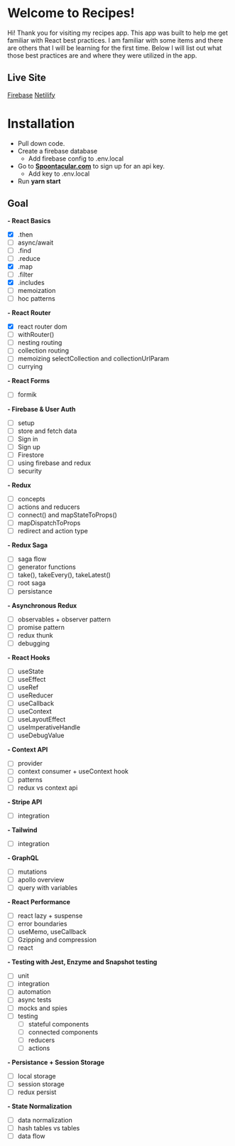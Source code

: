 # Welcome to Recipes!

Hi! Thank you for visiting my recipes app. This app was built to help me get familiar with React best practices. I am familiar with some items and there are others that I will be learning for the first time. Below I will list out what those best practices are and where they were utilized in the app.

## Live Site
[Firebase]( https://recipe-app-6002c.web.app/)
[Netilify](https://trusting-bhaskara-e14231.netlify.app/)

# Installation
- Pull down code.
- Create a firebase database
	- Add firebase config to .env.local
- Go to [**Spoontacular.com**](spoontacular.com/food-api) to sign up for an api key.
	- Add key to .env.local
- Run **yarn start**

## Goal 
 
**- React Basics**
 - [x] .then
 - [ ] async/await
 - [ ] .find
 - [ ] .reduce
 - [x] .map
 - [ ] .filter
 - [x] .includes
 - [ ] memoization
 - [ ] hoc patterns

**- React Router**
 - [x] react router dom
 - [ ] withRouter()
 - [ ] nesting routing
 - [ ] collection routing
 - [ ] memoizing selectCollection and collectionUrlParam
 - [ ] currying

**- React Forms**
 - [ ] formik

**- Firebase & User Auth**
 - [ ] setup
 - [ ] store and fetch data
 - [ ] Sign in
 - [ ] Sign up
 - [ ] Firestore
 - [ ] using firebase and redux
 - [ ] security

**- Redux**
 - [ ] concepts
 - [ ] actions and reducers
 - [ ] connect() and mapStateToProps()
 - [ ] mapDispatchToProps
 - [ ] redirect and action type
		
**- Redux Saga**
 - [ ] saga flow
 - [ ] generator functions
 - [ ] take(), takeEvery(), takeLatest()
 - [ ] root saga
 - [ ] persistance

**- Asynchronous Redux**
 - [ ] observables + observer pattern
 - [ ] promise pattern
 - [ ] redux thunk
 - [ ] debugging

**- React Hooks**
 - [ ] useState
 - [ ] useEffect
 - [ ] useRef
 - [ ] useReducer
 - [ ] useCallback
 - [ ] useContext
 - [ ] useLayoutEffect
 - [ ] useImperativeHandle
 - [ ] useDebugValue

**- Context API**
 - [ ] provider
 - [ ] context consumer + useContext hook
 - [ ] patterns
 - [ ] redux vs context api

**- Stripe API**
 - [ ] integration

**- Tailwind**
 - [ ] integration

**- GraphQL**
 - [ ] mutations
 - [ ] apollo overview
 - [ ] query with variables

**- React Performance**
 - [ ] react lazy + suspense
 - [ ] error boundaries
 - [ ] useMemo, useCallback
 - [ ] Gzipping and compression
 - [ ] react <Profiler>

**- Testing with Jest, Enzyme and Snapshot testing**
 - [ ] unit
 - [ ] integration
 - [ ] automation
 - [ ] async tests
 - [ ] mocks and spies
 - [ ] testing 
	 - [ ] stateful components
	 - [ ] connected components
	 - [ ] reducers
	 - [ ] actions

**- Persistance + Session Storage**
 - [ ] local storage
 - [ ] session storage
 - [ ] redux persist

**- State Normalization**
 - [ ] data normalization
 - [ ] hash tables vs tables
 - [ ] data flow